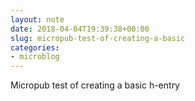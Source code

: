 ```yaml
---
layout: note
date: 2018-04-04T19:39:38+00:00
slug: micropub-test-of-creating-a-basic
categories:
- microblog
---
```

Micropub test of creating a basic h-entry

